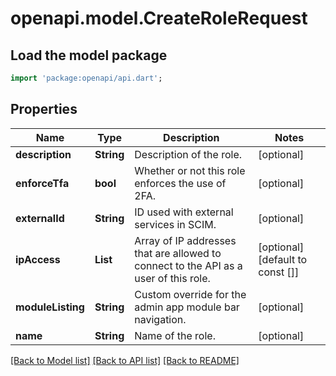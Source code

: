 # openapi.model.CreateRoleRequest

## Load the model package
```dart
import 'package:openapi/api.dart';
```

## Properties
Name | Type | Description | Notes
------------ | ------------- | ------------- | -------------
**description** | **String** | Description of the role. | [optional] 
**enforceTfa** | **bool** | Whether or not this role enforces the use of 2FA. | [optional] 
**externalId** | **String** | ID used with external services in SCIM. | [optional] 
**ipAccess** | **List<String>** | Array of IP addresses that are allowed to connect to the API as a user of this role. | [optional] [default to const []]
**moduleListing** | **String** | Custom override for the admin app module bar navigation. | [optional] 
**name** | **String** | Name of the role. | [optional] 

[[Back to Model list]](../README.md#documentation-for-models) [[Back to API list]](../README.md#documentation-for-api-endpoints) [[Back to README]](../README.md)


